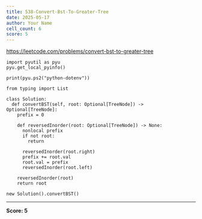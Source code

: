 ```yaml
---
title: 538-Convert-Bst-To-Greater-Tree
date: 2025-05-17
author: Your Name
cell_count: 6
score: 5
---
```


https://leetcode.com/problems/convert-bst-to-greater-tree


```
import pyutil as pyu
pyu.get_local_pyinfo()
```


```
print(pyu.ps2("python-dotenv"))
```


```
from typing import List
```


```
class Solution:
  def convertBST(self, root: Optional[TreeNode]) -> Optional[TreeNode]:
    prefix = 0

    def reversedInorder(root: Optional[TreeNode]) -> None:
      nonlocal prefix
      if not root:
        return

      reversedInorder(root.right)
      prefix += root.val
      root.val = prefix
      reversedInorder(root.left)

    reversedInorder(root)
    return root
```


```
new Solution().convertBST()
```


---
**Score: 5**